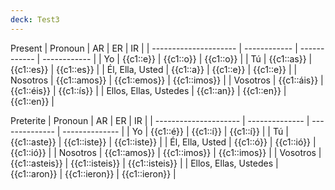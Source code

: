 ```yaml
---
deck: Test3
---
```

<!-- clozeblock-start oid="ObsB6YW6HAaiwh9HkQpVZ0lR" -->
Present
| Pronoun               | AR           | ER           | IR           |
| --------------------- | ------------ | ------------ | ------------ |
| Yo                    | {{c1::e}}    | {{c1::o}}    | {{c1::o}}    |
| Tú                    | {{c1::as}}   | {{c1::es}}   | {{c1::es}}   |
| Él, Ella, Usted       | {{c1::a}}    | {{c1::e}}    | {{c1::e}}    |
| Nosotros              | {{c1::amos}} | {{c1::emos}} | {{c1::imos}} |
| Vosotros              | {{c1::áis}}  | {{c1::éis}}  | {{c1::ís}}   |
| Ellos, Ellas, Ustedes | {{c1::an}}   | {{c1::en}}   | {{c1::en}}   |
<!-- clozeblock-end -->

<!-- clozeblock-start oid="ObsVLtlbxmPBhOF69bFpvpFY" -->
Preterite
| Pronoun               | AR             | ER             | IR             |
| --------------------- | -------------- | -------------- | -------------- |
| Yo                    | {{c1::é}}      | {{c1::í}}      | {{c1::í}}      |
| Tú                    | {{c1::aste}}   | {{c1::iste}}   | {{c1::iste}}   |
| Él, Ella, Usted       | {{c1::ó}}      | {{c1::ió}}     | {{c1::ió}}     |
| Nosotros              | {{c1::amos}}   | {{c1::imos}}   | {{c1::imos}}   |
| Vosotros              | {{c1::asteis}} | {{c1::isteis}} | {{c1::isteis}} |
| Ellos, Ellas, Ustedes | {{c1::aron}}   | {{c1::ieron}}  | {{c1::ieron}}  |
<!-- clozeblock-end -->

